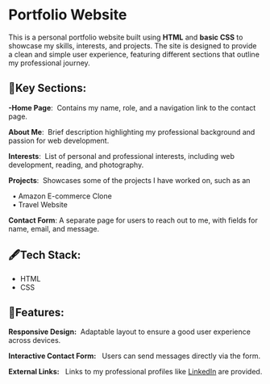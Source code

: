 # Portfolio Website

This is a personal portfolio website built using **HTML** and **basic CSS** to showcase my skills, interests, and projects. The site is designed to provide a clean and simple user experience, featuring different sections that outline my professional journey.

## 🔗Key Sections:

**-Home Page**: &nbsp;Contains my name, role, and a navigation link to the contact page.

**About Me**:  &nbsp;Brief description highlighting my professional background and passion for web development.

**Interests**: &nbsp;List of personal and professional interests, including web development, reading, and photography.

**Projects**: &nbsp;Showcases some of the projects I have worked on, such as an 

&nbsp;                • Amazon E-commerce Clone  
&nbsp;                • Travel Website
        
**Contact Form**:&nbsp;A separate page for users to reach out to me, with fields for name, email, and message.

## 🖋️Tech Stack:

- HTML 
- CSS            

## **🚀Features:**

**Responsive Design:** &nbsp;Adaptable layout to ensure a good user experience across devices.

**Interactive Contact Form:** &nbsp; Users can send messages directly via the form.

**External Links:** &nbsp; Links to my professional profiles like [LinkedIn](https://www.linkedin.com/in/abvikash1907/) are provided.



